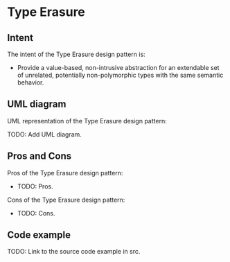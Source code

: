 # Type Erasure

## Intent

The intent of the Type Erasure design pattern is:

- Provide a value-based, non-intrusive abstraction for an extendable set of unrelated, potentially non-polymorphic types with the same semantic behavior.

## UML diagram

UML representation of the Type Erasure design pattern:

TODO: Add UML diagram.

## Pros and Cons

Pros of the Type Erasure design pattern:

- TODO: Pros.

Cons of the Type Erasure design pattern:

- TODO: Cons.

## Code example

TODO: Link to the source code example in src.
